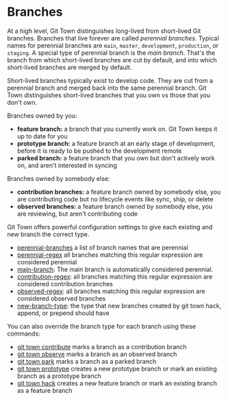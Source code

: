 # Branches

At a high level, Git Town distinguishes long-lived from short-lived Git branches. Branches that live forever are called _perennial branches_. Typical names for perennial branches are `main`, `master`, `development`, `production`, or `staging`. A special type of perennial branch is the _main branch_. That's the branch from which short-lived branches are cut by default, and into which short-lived branches are merged by default.

Short-lived branches typically exist to develop code. They are cut from a perennial branch and merged back into the same perennial branch. Git Town distinguishes short-lived branches that you own vs those that you don't own.

Branches owned by you:
- **feature branch:** a branch that you currently work on. Git Town keeps it up to date for you
- **prototype branch:** a feature branch at an early stage of development, before it is ready to be pushed to the development remote
- **parked branch:** a feature branch that you own but don't actively work on, and aren't interested in syncing

Branches owned by somebody else:
- **contribution branches:** a feature branch owned by somebody else, you are contributing code but no lifecycle events like sync, ship, or delete
- **observed branches:** a feature branch owned by somebody else, you are reviewing, but aren't contributing code

Git Town offers powerful configuration settings to give each existing and new branch the correct type.

- [perennial-branches](perennial-branches.md) a list of branch names that are perennial
- [perennial-regex](perennial-regex.md) all branches matching this regular expression are considered perennial
- [main-branch](main-branch.md): The main branch is automatically considered perennial.
- [contribution-regex](contribution-regex.md): all branches matching this regular expression are considered contribution branches
- [observed-regex](observed-regex.md): all branches matching this regular expression are considered observed branches
- [new-branch-type](new-branch-type.md): the type that new branches created by git town hack, append, or prepend should have

You can also override the branch type for each branch using these commands:

- [git town contribute](../commands/contribute.md) marks a branch as a contribution branch
- [git town observe](../commands/observe.md) marks a branch as an observed branch
- [git town park](../commands/park.md) marks a branch as a parked branch
- [git town prototype](../commands/prototype.md) creates a new prototype branch or mark an existing branch as a prototype branch
- [git town hack](../commands/hack.md) creates a new feature branch or mark an existing branch as a feature branch

